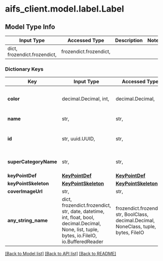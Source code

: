 # aifs_client.model.label.Label

## Model Type Info
Input Type | Accessed Type | Description | Notes
------------ | ------------- | ------------- | -------------
dict, frozendict.frozendict,  | frozendict.frozendict,  |  | 

### Dictionary Keys
Key | Input Type | Accessed Type | Description | Notes
------------ | ------------- | ------------- | ------------- | -------------
**color** | decimal.Decimal, int,  | decimal.Decimal,  |  | value must be a 32 bit integer
**name** | str,  | str,  | the name of the label | 
**id** | str, uuid.UUID,  | str,  | the id of the label | [optional] value must be a uuid
**superCategoryName** | str,  | str,  | the super category name | [optional] 
**keyPointDef** | [**KeyPointDef**](KeyPointDef.md) | [**KeyPointDef**](KeyPointDef.md) |  | [optional] 
**keyPointSkeleton** | [**KeyPointSkeleton**](KeyPointSkeleton.md) | [**KeyPointSkeleton**](KeyPointSkeleton.md) |  | [optional] 
**coverImageUrl** | str,  | str,  |  | [optional] 
**any_string_name** | dict, frozendict.frozendict, str, date, datetime, int, float, bool, decimal.Decimal, None, list, tuple, bytes, io.FileIO, io.BufferedReader | frozendict.frozendict, str, BoolClass, decimal.Decimal, NoneClass, tuple, bytes, FileIO | any string name can be used but the value must be the correct type | [optional]

[[Back to Model list]](../../README.md#documentation-for-models) [[Back to API list]](../../README.md#documentation-for-api-endpoints) [[Back to README]](../../README.md)

